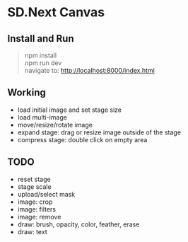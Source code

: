 # SD.Next Canvas

## Install and Run

> npm install  
> npm run dev  
> navigate to: <http://localhost:8000/index.html>  

## Working

- load initial image and set stage size
- load multi-image
- move/resize/rotate image
- expand stage: drag or resize image outside of the stage
- compress stage: double click on empty area

## TODO
- reset stage
- stage scale
- upload/select mask
- image: crop
- image: filters
- image: remove
- draw: brush, opacity, color, feather, erase
- draw: text
